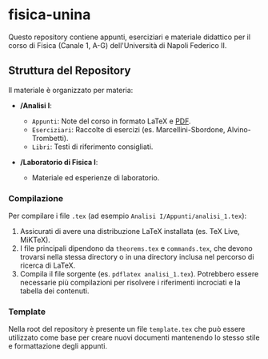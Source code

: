 # fisica-unina

Questo repository contiene appunti, eserciziari e materiale didattico per il corso di Fisica (Canale 1, A-G) dell'Università di Napoli Federico II.

## Struttura del Repository

Il materiale è organizzato per materia:

* **/Analisi I**:
    * `Appunti`: Note del corso in formato LaTeX e [PDF](https://raw.githubusercontent.com/Markintosh128k/fisica-unina/main/Analisi%20I/Appunti/analisi_1.pdf).
    * `Eserciziari`: Raccolte di esercizi (es. Marcellini-Sbordone, Alvino-Trombetti).
    * `Libri`: Testi di riferimento consigliati.

* **/Laboratorio di Fisica I**:
    * Materiale ed esperienze di laboratorio.

### Compilazione

Per compilare i file `.tex` (ad esempio `Analisi I/Appunti/analisi_1.tex`):

1.  Assicurati di avere una distribuzione LaTeX installata (es. TeX Live, MiKTeX).
2.  I file principali dipendono da `theorems.tex` e `commands.tex`, che devono trovarsi nella stessa directory o in una directory inclusa nel percorso di ricerca di LaTeX.
3.  Compila il file sorgente (es. `pdflatex analisi_1.tex`). Potrebbero essere necessarie più compilazioni per risolvere i riferimenti incrociati e la tabella dei contenuti.

### Template

Nella root del repository è presente un file `template.tex` che può essere utilizzato come base per creare nuovi documenti mantenendo lo stesso stile e formattazione degli appunti.


